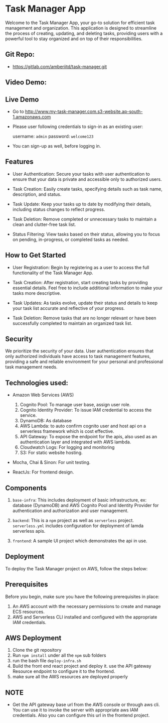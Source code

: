 # Task Manager App

Welcome to the Task Manager App, your go-to solution for efficient task management and organization. This application is designed to streamline the process of creating, updating, and deleting tasks, providing users with a powerful tool to stay organized and on top of their responsibilities.

## Git Repo: 
- https://gitlab.com/amberiitd/task-manager.git

## Video Demo: 


## Live Demo
- Go to http://www.my-task-manager.com.s3-website.ap-south-1.amazonaws.com 
- Please user following credentials to sign-in as an existing user:

  username: `admin`
  password: `welcome123`

- You can sign-up as well, before logging in.


## Features

- User Authentication: Secure your tasks with user authentication to ensure that your data is private and accessible only to authorized users.

- Task Creation: Easily create tasks, specifying details such as task name, description, and status.

- Task Update: Keep your tasks up to date by modifying their details, including status changes to reflect progress.

- Task Deletion: Remove completed or unnecessary tasks to maintain a clean and clutter-free task list.

- Status Filtering: View tasks based on their status, allowing you to focus on pending, in-progress, or completed tasks as needed.

## How to Get Started
- User Registration: Begin by registering as a user to access the full functionality of the Task Manager App.

- Task Creation: After registration, start creating tasks by providing essential details. Feel free to include additional information to make your tasks more descriptive.

- Task Updates: As tasks evolve, update their status and details to keep your task list accurate and reflective of your progress.

- Task Deletion: Remove tasks that are no longer relevant or have been successfully completed to maintain an organized task list.

## Security
We prioritize the security of your data. User authentication ensures that only authorized individuals have access to task management features, providing a safe and reliable environment for your personal and professional task management needs.

## Technologies used:

- Amazon Web Services (AWS)

  1. Cognito Pool: To manage user base, assign user role.
  2. Cognito Identity Provider: To issue IAM credential to access the service.
  3. DynamoDB: As database
  4. AWS Lambda: to auto confirm cognito user and host api on a serverless framework which is cost effective.
  5. API Gateway: To expose the endpoint for the apis, also used as an authentication layer and integrated with AWS lambda.
  6. Cloudwatch Logs: For logging and monitoring 
  7. S3: For static website hosting.

- Mocha, Chai & Sinon: For unit testing.
- ReactJs: For frontend design.

## Components

1. `base-infra`: This includes deployment of basic infrastructure, ex: database (DynamoDB) and AWS Cognito Pool and Identity Provider for authentication and authorization and user management.


3. `backend`: This is a `npm` project as well as `serverless` project. `serverless.yml` includes configuration for deployment of lamda serverless apis.

4. `frontend`: A sample UI project which demonstrates the api in use.

## Deployment

To deploy the Task Manager project on AWS, follow the steps below:

## Prerequisites

Before you begin, make sure you have the following prerequisites in place:

1. An AWS account with the necessary permissions to create and manage ECS resources.
2. AWS and Serverless CLI installed and configured with the appropriate IAM credentials.

## AWS Deployment

1. Clone the git repository
2. Run `npm install` under all the `npm` sub folders
3. run the bash file `deploy-infra.sh`
4. Build the front end react project and deploy it. use the API gateway Resource endpoint to configure it to the frontend.
5. make sure all the AWS resources are deployed properly


## NOTE

- Get the API gateway base url from the AWS console or through aws cli. You can use it to invoke the server with appropriate aws IAM credentials. Also you can configure this url in the frontend project.